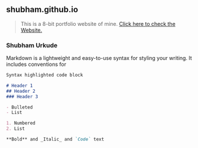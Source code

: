 ## shubham.github.io

> This is a 8-bit portfolio website of mine.
<a href="https://shubhamurkude79.github.io/shubham.github.io/8bit.html">Click here to check the Website.</a>



### Shubham Urkude

Markdown is a lightweight and easy-to-use syntax for styling your writing. It includes conventions for

```markdown
Syntax highlighted code block

# Header 1
## Header 2
### Header 3

- Bulleted
- List

1. Numbered
2. List

**Bold** and _Italic_ and `Code` text
